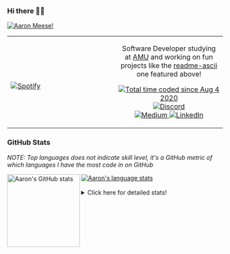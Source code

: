 ### Hi there 👋🏻
[![Aaron Meese!](https://user-images.githubusercontent.com/17814535/88975338-a2aabf00-d27f-11ea-963f-8a19608716b4.png)](https://github.com/ajmeese7/readme-ascii "README ASCII")

<!-- Modified from project here: https://github.com/novatorem/novatorem -->
<table width="100%"> 
  <tr>
  <td width="50%">
      
&nbsp; <br> [![Spotify](https://ajmeese7.vercel.app/api/spotify)](https://open.spotify.com/user/ajmeese)

  </td>
  <td width="50%">
    <p align="center">
    Software Developer studying at <a href="https://www.amu.apus.edu/">AMU</a> and working on fun 
    projects like the <a href="https://github.com/ajmeese7/readme-ascii">readme-ascii</a> one featured above!
    </p>
    <p align="center">
      <a href="https://wakatime.com/@f726891d-3b02-46cd-9b60-e8c59f9e2b14">
        <img src="https://wakatime.com/badge/user/f726891d-3b02-46cd-9b60-e8c59f9e2b14.svg" alt="Total time coded since Aug 4 2020" title="WakaTime" />
      </a>
      <a href="http://link.aaronmeese.com/discord">
        <img src="https://img.shields.io/badge/discord-ajmeese7%234835-369?style=flat-square&logo=discord&logoColor=white&color=purple" alt="Discord" title="Discord">
      </a>
      <br />
      <a href="https://link.aaronmeese.com/medium">
        <img src="https://img.shields.io/badge/medium-ajmeese7-1DB954?style=flat-square&logo=medium&logoColor=white" alt="Medium" title="Medium">
      </a>
      <a href="https://link.aaronmeese.com/linkedin">
        <img src="https://img.shields.io/badge/linkedIn-aaronmeese-1DB954?style=flat-square&logo=linkedin&logoColor=white&color=blue" alt="LinkedIn" title="LinkedIn">
      </a>
    </p>
  </td>

</table>

[//]: <> (The `&nbsp;` is to have Aphelion take up more space)

### GitHub Stats ###
*NOTE: Top languages does not indicate skill level, it's a GitHub metric of which languages I have the most code in on GitHub*

<a href="https://profile-summary-for-github.com/user/ajmeese7">
  <img align="left" height="170px" src="https://github-readme-stats.vercel.app/api?username=ajmeese7&show_icons=true&line_height=27&count_private=true&include_all_commits=true" alt="Aaron's GitHub stats"/>
  <img src="https://github-readme-stats.vercel.app/api/top-langs/?username=ajmeese7&hide_langs_below=5&layout=compact" alt="Aaron's language stats"/>
</a>

<br />
<br />
<details>
<summary>Click here for detailed stats!</summary>

### :zap: Recent Activity
<!--START_SECTION:activity-->
1. 🎉 Merged PR [#5](https://github.com/ajmeese7/stocks-dashboard/pull/5) in [ajmeese7/stocks-dashboard](https://github.com/ajmeese7/stocks-dashboard)
2. 🎉 Merged PR [#5](https://github.com/ajmeese7/steam-queue-clicker/pull/5) in [ajmeese7/steam-queue-clicker](https://github.com/ajmeese7/steam-queue-clicker)
3. 🎉 Merged PR [#1](https://github.com/ajmeese7/stocks-dashboard/pull/1) in [ajmeese7/stocks-dashboard](https://github.com/ajmeese7/stocks-dashboard)
4. 🎉 Merged PR [#2](https://github.com/ajmeese7/stocks-dashboard/pull/2) in [ajmeese7/stocks-dashboard](https://github.com/ajmeese7/stocks-dashboard)
5. 🎉 Merged PR [#3](https://github.com/ajmeese7/where-temperature/pull/3) in [ajmeese7/where-temperature](https://github.com/ajmeese7/where-temperature)
<!--END_SECTION:activity-->

### 🧐 Waka Stats
<!--START_SECTION:waka-->
**🐱 My GitHub Data** 

> 🏆 179 Contributions in the Year 2022
 > 
> 📦 352.1 kB Used in GitHub's Storage 
 > 
> 🚫 Not Opted to Hire
 > 
> 📜 56 Public Repositories 
 > 
> 🔑 21 Private Repositories  
 > 
**I'm an Early 🐤** 

```text
🌞 Morning    233 commits    ███████░░░░░░░░░░░░░░░░░░   27.94% 
🌆 Daytime    316 commits    █████████░░░░░░░░░░░░░░░░   37.89% 
🌃 Evening    270 commits    ████████░░░░░░░░░░░░░░░░░   32.37% 
🌙 Night      15 commits     ░░░░░░░░░░░░░░░░░░░░░░░░░   1.8%

```
📅 **I'm Most Productive on Sunday** 

```text
Monday       90 commits     ██░░░░░░░░░░░░░░░░░░░░░░░   10.79% 
Tuesday      125 commits    ███░░░░░░░░░░░░░░░░░░░░░░   14.99% 
Wednesday    105 commits    ███░░░░░░░░░░░░░░░░░░░░░░   12.59% 
Thursday     103 commits    ███░░░░░░░░░░░░░░░░░░░░░░   12.35% 
Friday       108 commits    ███░░░░░░░░░░░░░░░░░░░░░░   12.95% 
Saturday     150 commits    ████░░░░░░░░░░░░░░░░░░░░░   17.99% 
Sunday       153 commits    ████░░░░░░░░░░░░░░░░░░░░░   18.35%

```


📊 **This Week I Spent My Time On** 

```text
⌚︎ Time Zone: America/New_York

💬 Programming Languages: 
JavaScript               16 hrs 3 mins       ███████████████████░░░░░░   76.04% 
Bash                     1 hr 47 mins        ██░░░░░░░░░░░░░░░░░░░░░░░   8.46% 
JSON                     1 hr 47 mins        ██░░░░░░░░░░░░░░░░░░░░░░░   8.44% 
Text                     21 mins             ░░░░░░░░░░░░░░░░░░░░░░░░░   1.71% 
TOML                     18 mins             ░░░░░░░░░░░░░░░░░░░░░░░░░   1.44%

🐱‍💻 Projects: 
aaronmeese.com           19 hrs 32 mins      ███████████████████████░░   92.51% 
image-to-8bit            39 mins             ░░░░░░░░░░░░░░░░░░░░░░░░░   3.15% 
ajmeese7                 23 mins             ░░░░░░░░░░░░░░░░░░░░░░░░░   1.89% 
iframe-application-templa12 mins             ░░░░░░░░░░░░░░░░░░░░░░░░░   0.98% 
osjs-client              9 mins              ░░░░░░░░░░░░░░░░░░░░░░░░░   0.77%

```

**I Mostly Code in JavaScript** 

```text
JavaScript               31 repos            ████████████░░░░░░░░░░░░░   50.82% 
HTML                     8 repos             ███░░░░░░░░░░░░░░░░░░░░░░   13.11% 
Java                     4 repos             █░░░░░░░░░░░░░░░░░░░░░░░░   6.56% 
Python                   4 repos             █░░░░░░░░░░░░░░░░░░░░░░░░   6.56% 
CSS                      3 repos             █░░░░░░░░░░░░░░░░░░░░░░░░   4.92%

```



 Last Updated on 28/02/2022 08:03:19 UTC
<!--END_SECTION:waka-->
</details>
